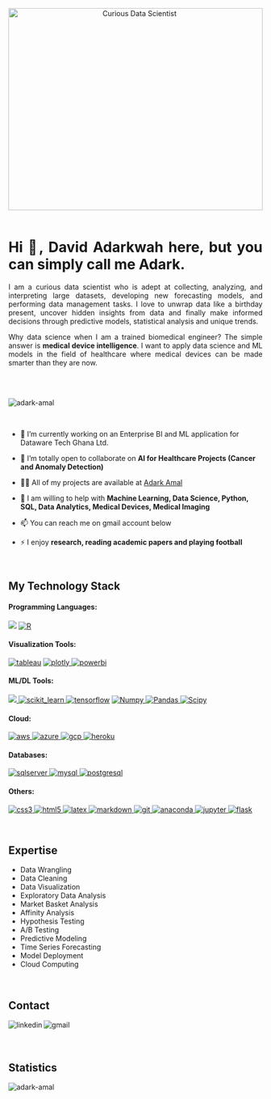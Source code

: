 <p align="center"><img src="https://i.ibb.co/1230ZWz/cover2.png" alt="Curious Data Scientist" width='100%' height='400'/> 

<br>
<br>

<h1 align="justify">Hi 👋, David Adarkwah here, but you can simply call me Adark.</h1>
<p align="justify">I am a curious data scientist who is adept at collecting, analyzing, and interpreting large datasets, developing new forecasting models, and performing data management tasks. I love to unwrap data like a birthday present, uncover hidden insights from data and finally make informed decisions through predictive models, statistical analysis and unique trends.</p>
<p align="justify">Why data science when I am a trained biomedical engineer? The simple answer is <b>medical device intelligence</b>. I want to apply data science and ML models in the field of healthcare where medical devices can be made smarter than they are now.</p>

<br>
<br>
<p align="left"> <img src="https://komarev.com/ghpvc/?username=adark-amal&label=Profile%20views&color=0e75b6&style=flat" alt="adark-amal" /> </p>

<br>

- 🔭 I’m currently working on an Enterprise BI and ML application for Dataware Tech Ghana Ltd.

- 👯 I’m totally open to collaborate on **AI for Healthcare Projects (Cancer and Anomaly Detection)**

- 👨‍💻 All of my projects are available at [Adark Amal](https://github.com/adark-amal)

- 💬 I am willing to help with **Machine Learning, Data Science, Python, SQL, Data Analytics, Medical Devices, Medical Imaging**

- 📫 You can reach me on gmail account below

- ⚡ I enjoy **research, reading academic papers and playing football**

<br>


<h2> My Technology Stack </h2>

<h4 align="left">Programming Languages:</h4>
<p align="left"><a  href="https://www.python.org" target="_blank"> <img src="https://img.shields.io/badge/python-3670A0?style=for-the-badge&logo=python&logoColor=ffdd54"/></a>
<a  href="https://www.r-project.org/" target="_blank"> <img src="https://img.shields.io/badge/r-%23276DC3.svg?style=for-the-badge&logo=r&logoColor=white" alt="R" /></a>
</p>

<h4 align="left">Visualization Tools:</h4>
<p align="left"><a  href="https://www.tableau.com/" target="_blank"> <img src="https://img.shields.io/badge/-Tableau-87CEFA?logo=tableau&logoColor=E97627&style=for-the-badge" alt="tableau"/></a>
<a href="https://plotly.com/" target="_blank"> <img src="https://img.shields.io/badge/Plotly-%233F4F75.svg?style=for-the-badge&logo=plotly&logoColor=white" alt="plotly"/> </a>
<a  href="https://powerbi.microsoft.com/en-us/" target="_blank"> <img src="https://img.shields.io/badge/-Power%20BI-696969?logo=power-bi&logoColor=F2C811&&style=for-the-badge" alt="powerbi"/></a>
</p>

<h4 align="left">ML/DL Tools:</h4>
<p align="left">
<a href="https://pytorch.org/" target="_blank"> <img src="https://img.shields.io/badge/PyTorch-%23EE4C2C.svg?style=for-the-badge&logo=PyTorch&logoColor=white"/> </a> 
<a href="https://scikit-learn.org/" target="_blank"> <img src="https://img.shields.io/badge/scikit--learn-%23F7931E.svg?style=for-the-badge&logo=scikit-learn&logoColor=white" alt="scikit_learn"/> </a> 
<a href="https://www.tensorflow.org" target="_blank"> <img src="https://img.shields.io/badge/TensorFlow-%23FF6F00.svg?style=for-the-badge&logo=TensorFlow&logoColor=white" alt="tensorflow"/></a>
<a href="https://numpy.org/" target="_blank"> <img src="https://img.shields.io/badge/numpy-%23013243.svg?style=for-the-badge&logo=numpy&logoColor=white" alt="Numpy"/> </a>
<a href="https://pandas.pydata.org/" target="_blank"> <img src="https://img.shields.io/badge/pandas-%23150458.svg?style=for-the-badge&logo=pandas&logoColor=white" alt="Pandas"/> </a>
<a href="https://scipy.org/" target="_blank"> <img src="https://img.shields.io/badge/SciPy-%230C55A5.svg?style=for-the-badge&logo=scipy&logoColor=%white" alt="Scipy"/> </a>
</p>

<h4 align="left">Cloud:</h4>
<p align="left">
<a href="https://aws.amazon.com" target="_blank"> <img src="https://img.shields.io/badge/AWS-%23FF9900.svg?style=for-the-badge&logo=amazon-aws&logoColor=white" alt="aws"/> </a> <a href="https://azure.microsoft.com/en-in/" target="_blank"> <img src="https://img.shields.io/badge/azure-%230072C6.svg?style=for-the-badge&logo=azure-devops&logoColor=white" alt="azure"/> </a>
<a href="https://cloud.google.com" target="_blank"> <img src="https://img.shields.io/badge/GoogleCloud-%234285F4.svg?style=for-the-badge&logo=google-cloud&logoColor=white" alt="gcp"/> </a>
<a href="https://www.heroku.com/" target="_blank"> <img src="https://img.shields.io/badge/heroku-%23430098.svg?style=for-the-badge&logo=heroku&logoColor=white" alt="heroku"/> </a>
</p>

<h4 align="left">Databases:</h4>
<p align="left">
<a href="https://www.microsoft.com/en-us/sql-server/sql-server-downloads" target="_blank"> <img src="https://img.shields.io/badge/Microsoft%20SQL%20Sever-CC2927?style=for-the-badge&logo=microsoft%20sql%20server&logoColor=white" alt="sqlserver"/> </a> 
<a href="https://www.mysql.com/" target="_blank"> <img src="https://img.shields.io/badge/mysql-%2300f.svg?style=for-the-badge&logo=mysql&logoColor=white" alt="mysql"/> </a>
<a href="https://www.postgresql.org" target="_blank"> <img src="https://img.shields.io/badge/postgres-%23316192.svg?style=for-the-badge&logo=postgresql&logoColor=white" alt="postgresql"/> </a>
</p>

<h4 align="left">Others:</h4>
<p align="left">
<a href="https://www.w3schools.com/css/" target="_blank"> <img src="https://img.shields.io/badge/css3-%231572B6.svg?style=for-the-badge&logo=css3&logoColor=white" alt="css3"/>
<a href="https://www.w3.org/html/" target="_blank"> <img src="https://img.shields.io/badge/html5-%23E34F26.svg?style=for-the-badge&logo=html5&logoColor=white" alt="html5"/> </a>
<a href="https://www.latex-project.org/" target="_blank"> <img src="https://img.shields.io/badge/latex-%23008080.svg?style=for-the-badge&logo=latex&logoColor=white" alt="latex"/> </a>
<a href="https://www.markdownguide.org/" target="_blank"> <img src="https://img.shields.io/badge/markdown-%23000000.svg?style=for-the-badge&logo=markdown&logoColor=white" alt="markdown"/> </a>
<a href="https://git-scm.com/" target="_blank"> <img src="https://img.shields.io/badge/git-%23F05033.svg?style=for-the-badge&logo=git&logoColor=white" alt="git"/> </a>
<a href="https://www.anaconda.com/" target="_blank"> <img src="https://img.shields.io/badge/Anaconda-%2344A833.svg?style=for-the-badge&logo=anaconda&logoColor=white" alt="anaconda"/>
<a href="https://jupyter.org/" target="_blank"> <img src="https://img.shields.io/badge/jupyter-%23FA0F00.svg?style=for-the-badge&logo=jupyter&logoColor=white" alt="jupyter"/>
<a href="https://flask.palletsprojects.com/en/2.0.x/" target="_blank"> <img src="https://img.shields.io/badge/flask-%23000.svg?style=for-the-badge&logo=flask&logoColor=white" alt="flask"/></a>
</p>

<br>

<h2 align="left">Expertise</h2>

- Data Wrangling
- Data Cleaning
- Data Visualization
- Exploratory Data Analysis
- Market Basket Analysis
- Affinity Analysis
- Hypothesis Testing
- A/B Testing
- Predictive Modeling
- Time Series Forecasting
- Model Deployment
- Cloud Computing

<br>

<h2 align="left">Contact</h2>
<p align="left"><a href="https://linkedin.com/in/david-adarkwah-304127125" target="blank"><img align="left" alt="linkedin" src="https://img.shields.io/badge/linkedin-%230077B5.svg?&style=for-the-badge&logo=linkedin&logoColor=white" /></a></p>
<p align="left"><a href="mailto: davidwyse48@gmail.com" target="blank"><img align="left" alt="gmail" src="https://img.shields.io/badge/Gmail-D14836?style=for-the-badge&logo=gmail&logoColor=white"/></a>
</p>
  
<br>
<br>
<br>

<h2 align="left">Statistics</h2>
<p><img src="https://github-readme-stats.vercel.app/api?username=adark-amal&show_icons=true&locale=en" alt="adark-amal"/></p>
